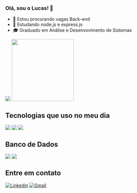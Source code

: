 ### Olá, sou o Lucas! 👋

- 🔭 Estou procurando vagas Back-end
- 🌱 Estudando node.js e express.js
- 🎓 Graduado em Análise e Desenvovimento de Sistemas

<div>
  <img src="https://github-readme-stats.vercel.app/api?username=lucas-maciel03&show_icons=true&theme=tokyonight&include_all_commits=true&count_private=true"/>
  <img height="195em" src="https://github-readme-stats.vercel.app/api/top-langs/?username=Lucas-maciel03&layout=donut&langs_count=6&theme=tokyonight"/>
</div>

## Tecnologias que uso no meu dia
<div style="display: inline_block">
  <img align="center alt="JavaScript" src="https://img.shields.io/badge/JavaScript-F7DF1E?style=for-the-badge&logo=javascript&logoColor=black">
  <img align="center alt="NodeJS" src="https://img.shields.io/badge/Node.js-43853D?style=for-the-badge&logo=node.js&logoColor=white">
  <img align="center alt="ExpressJS" src="https://img.shields.io/badge/Express.js-404D59?style=for-the-badge">
</div>

## Banco de Dados
<div style="display: inline_block">
  <img align="center alt="mySQL" src="https://img.shields.io/badge/MySQL-005C84?style=for-the-badge&logo=mysql&logoColor=white">
  <img align="center alt="MongoDB" src="https://img.shields.io/badge/MongoDB-4EA94B?style=for-the-badge&logo=mongodb&logoColor=white">
</div>


## Entre em contato
[![Linkedin](https://img.shields.io/badge/LinkedIn-0077B5?style=for-the-badge&logo=linkedin&logoColor=white
)](https://www.linkedin.com/in/lucas-farias-906656168/)
[![Gmail](https://img.shields.io/badge/Gmail-D14836?style=for-the-badge&logo=gmail&logoColor=white)](mailto:lucas.0305maciel@gmail.com)
